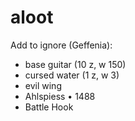 # aloot

Add to ignore (Geffenia):

- base guitar (10 z, w 150)
- cursed water (1 z, w 3)
- evil wing
- Ahlspiess • 1488
- Battle Hook
